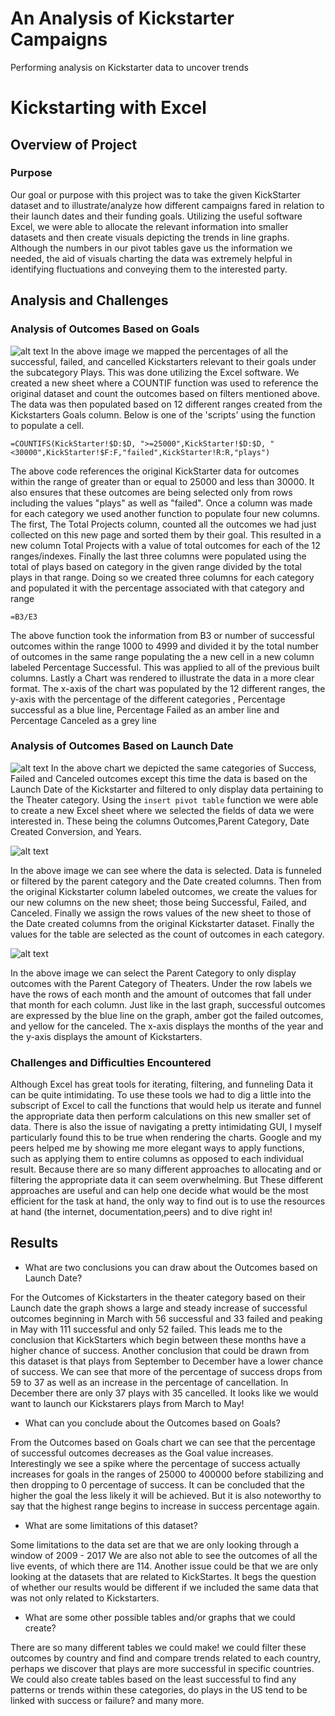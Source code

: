 # An Analysis of Kickstarter Campaigns
Performing analysis on Kickstarter data to uncover trends

# Kickstarting with Excel

## Overview of Project

### Purpose
Our goal or purpose with this project was to take the given KickStarter dataset and to illustrate/analyze how different campaigns fared in relation to their launch dates and their funding goals. Utilizing the useful software Excel, we were able to allocate the relevant information into smaller datasets and then create visuals depicting the trends in line graphs. Although the numbers in our pivot tables gave us the information we needed, the aid of visuals charting the data was extremely helpful in identifying fluctuations and conveying them to the interested party.
## Analysis and Challenges

### Analysis of Outcomes Based on Goals
![alt text](https://github.com/sebcampos/kickstarter-analysis/blob/master/resources/Outcomes_vs_Goals.png?raw=true)
In the above image we mapped the percentages of all the successful, failed, and cancelled Kickstarters relevant to their goals under the subcategory Plays. This was done utilizing the Excel software. We created a new sheet where a COUNTIF function was used to reference the original dataset and count the outcomes based on filters mentioned above. The data was then populated based on 12 different ranges created from the Kickstarters Goals column. Below is one of the 'scripts' using the function to populate a cell.

`=COUNTIFS(KickStarter!$D:$D, ">=25000",KickStarter!$D:$D, "<30000",KickStarter!$F:F,"failed",KickStarter!R:R,"plays")`

The above code references the original KickStarter data for outcomes within the range of greater than or equal to 25000  and less than 30000. It also ensures that these outcomes are being selected only from rows including the values "plays" as well as "failed". Once a column was made for each category we used another function to populate four new columns. The first, The Total Projects column, counted all the outcomes we had just collected on this new page and sorted them by their goal. This resulted in a new column Total Projects with a value of total outcomes for each of the 12 ranges/indexes. Finally the last three columns were populated using the total of plays based on category in the given range divided by the total plays in that range. Doing so we created three columns for each category and populated it with the percentage associated with that category and range

`=B3/E3`

The above function took the information from B3 or number of successful outcomes within the range 1000 to 4999 and divided it by the total number of outcomes in the same range populating the a new cell in a new column labeled Percentage Successful. This was applied to all of the previous built columns. Lastly a Chart was rendered to illustrate the data in a more clear format. The x-axis of the chart was populated by the 12 different ranges, the y-axis with the percentage of the different categories , Percentage successful as a blue line, Percentage Failed as an amber line and Percentage Canceled as a grey line

### Analysis of Outcomes Based on Launch Date
![alt text](https://github.com/sebcampos/kickstarter-analysis/blob/master/resources/Theater_Outcomes_vs_Launch.png?raw=true)
In the above chart we depicted the same categories of Success, Failed and Canceled outcomes except this time the data is based on the Launch Date of the Kickstarter and filtered to only display data pertaining to the Theater category. Using the `insert pivot table` function we were able to create a new Excel sheet where we selected the fields of data we were interested in. These being the columns Outcomes,Parent Category, Date Created Conversion,  and Years.

![alt text](https://github.com/sebcampos/kickstarter-analysis/blob/master/ExcelPhotos/Screen%20Shot%202020-09-19%20at%209.12.39%20PM.png?raw=true)

In the above image we can see where the data is selected. Data is funneled or filtered by the parent category and the Date created columns. Then from the original Kickstarter column labeled outcomes, we create the values for our new columns on the new sheet; those being Successful, Failed, and Canceled. Finally we assign the rows values of the new sheet to those of the Date created columns from the original Kickstarter dataset. Finally the values for the table are selected as the count of outcomes in each category.

![alt text](https://github.com/sebcampos/kickstarter-analysis/blob/master/ExcelPhotos/Screen%20Shot%202020-09-19%20at%209.21.24%20PM.png?raw=true)

In the above image we can select the Parent Category to only display outcomes with the Parent Category of Theaters. Under the row labels we have the rows of each
month  and the amount of outcomes that fall under that month for each column. Just like in the last graph, successful outcomes are expressed by the blue line on the graph, amber got the failed outcomes, and yellow for the canceled. The x-axis displays the months of the year and the y-axis displays the amount of Kickstarters.

### Challenges and Difficulties Encountered

Although Excel has great tools for iterating, filtering, and funneling Data it can be quite intimidating. To use these tools we had to dig a little into the subscript of Excel to call the functions that would help us iterate and funnel the appropriate data then perform calculations on this new smaller set of data.
There is also the issue of navigating a pretty intimidating GUI, I myself particularly found this to be true when rendering the charts. Google and my peers helped me by showing me more elegant ways to apply functions, such as applying them to entire columns as opposed to each individual result. Because there are so many different approaches to allocating and or filtering the appropriate data it can seem overwhelming. But These different approaches are useful and can help one decide what would be the most efficient for the task at hand, the only way to find out is to use the resources at hand (the internet, documentation,peers) and to dive right in!


## Results

- What are two conclusions you can draw about the Outcomes based on Launch Date?

For the Outcomes of Kickstarters in the theater category based on their Launch date the graph shows a large and steady increase of successful outcomes beginning in March with 56 successful and 33 failed and peaking in May with 111 successful and only 52 failed. This leads me to the conclusion that KickStarters which begin between these months have a higher chance of success. Another conclusion that could be drawn from this dataset is that plays from September to December have a lower chance of success. We can see that more of the percentage of success drops from 59 to 37 as well as an increase in the percentage of cancellation. In December there are only 37 plays with 35 cancelled. It looks like we would want to launch our Kickstarers  plays from March to May! 
  
- What can you conclude about the Outcomes based on Goals?

From the Outcomes based on Goals chart we can see that the percentage of successful outcomes decreases as the Goal value increases. Interestingly we see a spike where the percentage of success actually increases for goals in the ranges of 25000 to 400000 before stabilizing  and then dropping to 0 percentage of success. It can be concluded that the higher the goal the less likely it will be achieved. But it is also noteworthy to say that the highest range begins to increase in success percentage again.

- What are some limitations of this dataset?

Some limitations to the data set are that we are only looking through a window of 2009 - 2017
We are also not able to see the outcomes of all the live events, of which there are 114.
Another issue could be that we are only looking at the datasets that are related to KickStartes. It begs the question of whether our results would be different if we included the same data that was not only related to Kickstarters.



- What are some other possible tables and/or graphs that we could create?

There are so many different tables we could make! we could filter these outcomes by country and find and compare trends related to each country, perhaps we discover that plays are more successful in specific countries. We could also create tables based on the least successful to find any patterns or trends within these categories, do plays in the US tend to be linked with success or failure? and many more.


